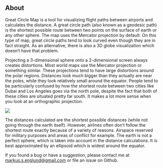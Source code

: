 ## About

Great Circle Map is a tool for visualizing flight paths between airports and calculates
the distance. A great circle path (also known as a geodesic path) is the shortest
possible route between two points on the surface of earth or any other sphere. The map
uses the Mercator projection by default. On this type of map, great circle paths tend to
look curved even though they are in fact straight. As an alternative, there is also a 3D
globe visualization which doesn’t have that problem.

Projecting a 3-dimensional sphere onto a 2-dimensional screen always creates
distortions. Most world maps use the Mercator projection or something similar. These
projections tend to have large distortions around the polar regions. Distances look much
bigger than they actually are near the poles, while they look relatively small around
the equator. People tend to be particularly confused by how the shortest route between
two cities like Dubai and Los Angeles goes via the north pole, despite the fact that
both of these cities are situated pretty far south. It makes a lot more sense when you
look at an orthographic projection.

<img src="/lax-dxb.jpg" />

The distances calculated are the shortest possible distances (while not going through
the earth itself). However, airlines often don’t follow the shortest route exactly
because of a variety of reasons. Airspace reserved for military purposes and areas of
conflict for example. The earth is not a perfect sphere, which is taken into account in
the distance calculations. It is best approximated by an ellipsoid which is widest
around the equator.

If you found a bug or have a suggestion, please contact me at markus.s.englund@gmail.com
or file an issue on Github.